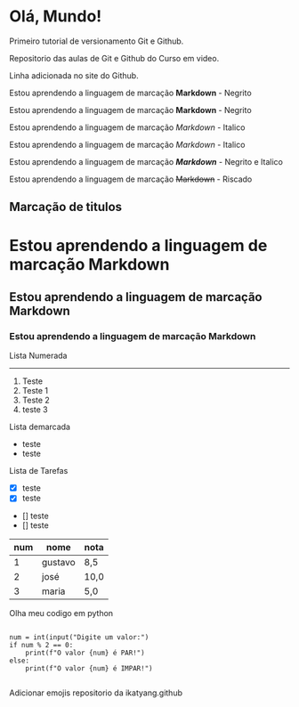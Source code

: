 # Olá, Mundo!
 Primeiro tutorial de versionamento Git e Github.

 Repositorio das aulas de Git e Github do Curso em video.
 
 Linha adicionada no site do Github.

Estou aprendendo a linguagem de marcação **Markdown** - Negrito

Estou aprendendo a linguagem de marcação __Markdown__ - Negrito

Estou aprendendo a linguagem de marcação *Markdown* - Italico

Estou aprendendo a linguagem de marcação _Markdown_ - Italico

Estou aprendendo a linguagem de marcação __*Markdown*__ - Negrito e Italico

Estou aprendendo a linguagem de marcação ~~Markdown~~ - Riscado

Marcação de titulos
---
# Estou aprendendo a linguagem de marcação **Markdown**

## Estou aprendendo a linguagem de marcação **Markdown**

### Estou aprendendo a linguagem de marcação **Markdown**

Lista Numerada
***

1. Teste
1. Teste 1
3. Teste 2
 4. teste 3

Lista demarcada

* teste
* teste

Lista de Tarefas

- [x] teste
- [x] teste
- [] teste
- [] teste

num | nome | nota
---|---|---
1 | gustavo | 8,5
2 | josé | 10,0
3 | maria | 5,0

Olha meu codigo em python
```

num = int(input("Digite um valor:")
if num % 2 == 0:
    print(f"O valor {num} é PAR!")
else:
    print(f"O valor {num} é IMPAR!")
    
```

Adicionar emojis repositorio da ikatyang.github
